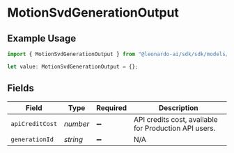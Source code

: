# MotionSvdGenerationOutput

## Example Usage

```typescript
import { MotionSvdGenerationOutput } from "@leonardo-ai/sdk/sdk/models/operations";

let value: MotionSvdGenerationOutput = {};
```

## Fields

| Field                                                 | Type                                                  | Required                                              | Description                                           |
| ----------------------------------------------------- | ----------------------------------------------------- | ----------------------------------------------------- | ----------------------------------------------------- |
| `apiCreditCost`                                       | *number*                                              | :heavy_minus_sign:                                    | API credits cost, available for Production API users. |
| `generationId`                                        | *string*                                              | :heavy_minus_sign:                                    | N/A                                                   |